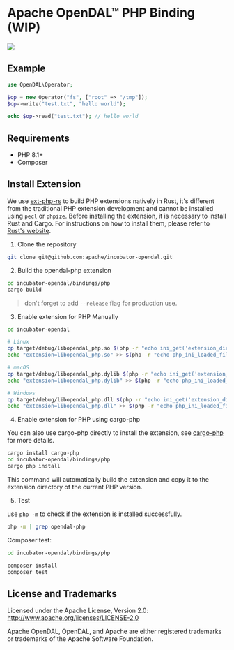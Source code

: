 # Apache OpenDAL™ PHP Binding (WIP)

![](https://img.shields.io/badge/status-unreleased-red)

## Example

```php
use OpenDAL\Operator;

$op = new Operator("fs", ["root" => "/tmp"]);
$op->write("test.txt", "hello world");

echo $op->read("test.txt"); // hello world
```

## Requirements

* PHP 8.1+
* Composer

## Install Extension

We use [ext-php-rs](https://github.com/davidcole1340/ext-php-rs) to build PHP extensions natively in Rust, it's different from the traditional PHP extension development and cannot be installed using `pecl` or `phpize`. Before installing the extension, it is necessary to install Rust and Cargo. For instructions on how to install them, please refer to [Rust's website](https://www.rust-lang.org/tools/install).

1. Clone the repository

```bash
git clone git@github.com:apache/incubator-opendal.git
```

2. Build the opendal-php extension

```bash
cd incubator-opendal/bindings/php
cargo build
```

> don't forget to add `--release` flag for production use.

3. Enable extension for PHP Manually

```bash
cd incubator-opendal

# Linux
cp target/debug/libopendal_php.so $(php -r "echo ini_get('extension_dir');")/libopendal_php.so
echo "extension=libopendal_php.so" >> $(php -r "echo php_ini_loaded_file();")

# macOS
cp target/debug/libopendal_php.dylib $(php -r "echo ini_get('extension_dir');")/libopendal_php.dylib
echo "extension=libopendal_php.dylib" >> $(php -r "echo php_ini_loaded_file();")

# Windows
cp target/debug/libopendal_php.dll $(php -r "echo ini_get('extension_dir');")/libopendal_php.dll
echo "extension=libopendal_php.dll" >> $(php -r "echo php_ini_loaded_file();")
```

4. Enable extension for PHP using cargo-php

You can also use cargo-php directly to install the extension, see [cargo-php](https://davidcole1340.github.io/ext-php-rs/getting-started/cargo-php.html) for more details.

```bash
cargo install cargo-php
cd incubator-opendal/bindings/php
cargo php install
```
This command will automatically build the extension and copy it to the extension directory of the current PHP version.

5. Test

use `php -m` to check if the extension is installed successfully.

```bash
php -m | grep opendal-php
```

Composer test:

```bash
cd incubator-opendal/bindings/php

composer install
composer test
```

## License and Trademarks

Licensed under the Apache License, Version 2.0: http://www.apache.org/licenses/LICENSE-2.0

Apache OpenDAL, OpenDAL, and Apache are either registered trademarks or trademarks of the Apache Software Foundation.
